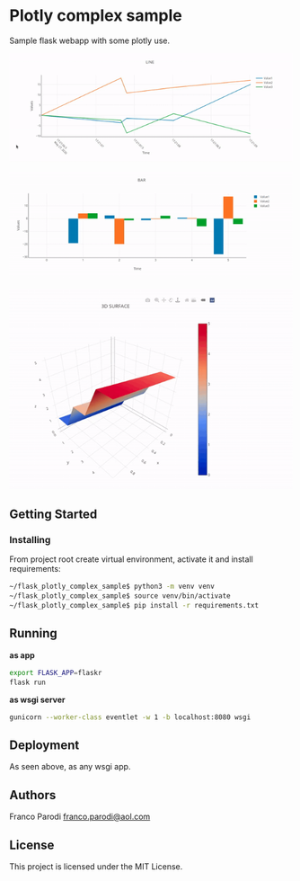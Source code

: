 # Plotly complex sample
Sample flask webapp with some plotly use.

![Home](docs/flask_plotly_sample_line.gif)

![Home](docs/flask_plotly_sample_bar.gif)

![Home](docs/flask_plotly_sample_surface.gif)

## Getting Started

### Installing

From project root create virtual environment, activate it and install requirements:

```sh
~/flask_plotly_complex_sample$ python3 -m venv venv
~/flask_plotly_complex_sample$ source venv/bin/activate
~/flask_plotly_complex_sample$ pip install -r requirements.txt
```

## Running

__as app__

```sh
export FLASK_APP=flaskr
flask run
```

__as wsgi server__

```sh
gunicorn --worker-class eventlet -w 1 -b localhost:8080 wsgi
```

## Deployment

As seen above, as any wsgi app.

## Authors 

Franco Parodi <franco.parodi@aol.com>

## License

This project is licensed under the MIT License.
